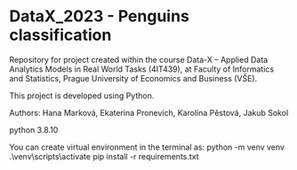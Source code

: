 # DataX_2023 - Penguins classification

Repository for project created within the course Data-X – Applied Data Analytics Models in Real World Tasks (4IT439), at Faculty of Informatics and Statistics, Prague University of Economics and Business (VŠE). 

This project is developed using Python.

Authors: Hana Marková, Ekaterina Pronevich, Karolína Pěstová, Jakub Sokol

python 3.8.10

You can create virtual environment in the terminal as:
python -m venv venv
.\venv\scripts\activate
pip install -r requirements.txt
